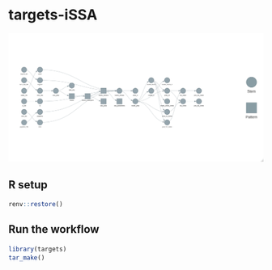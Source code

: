 
# targets-iSSA

![](README_files/figure-gfm/viz.png)

## R setup

``` r
renv::restore()
```

## Run the workflow

``` r
library(targets)
tar_make()
```
